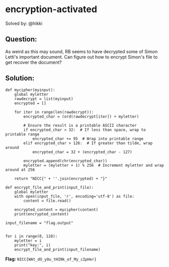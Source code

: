 # encryption-activated

Solved by: @hikki

## Question:
As weird as this may sound, RB seems to have decrypted some of Simon Letti's important document. Can figure out how to encrypt Simon's file to get recover the document?


## Solution:

```
def mycipher(myinput):
    global myletter
    rawdecrypt = list(myinput)
    encrypted = []

    for iter in range(len(rawdecrypt)):
        encrypted_char = (ord(rawdecrypt[iter]) + myletter)

        # Ensure the result is a printable ASCII character
        if encrypted_char < 32:  # If less than space, wrap to printable range
            encrypted_char += 95  # Wrap into printable range
        elif encrypted_char > 126:  # If greater than tilde, wrap around
            encrypted_char = 32 + (encrypted_char - 127)

        encrypted.append(chr(encrypted_char))
        myletter = (myletter + 1) % 256  # Increment myletter and wrap around at 256

    return "NICC{" + ''.join(encrypted) + "}"

def encrypt_file_and_print(input_file):
    global myletter
    with open(input_file, 'r', encoding='utf-8') as file:
        content = file.read()

    encrypted_content = mycipher(content)
    print(encrypted_content)

input_filename = "flag.output"


for i in range(0, 128):
    myletter = i
    print("key:", i)
    encrypt_file_and_print(input_filename)
```

**Flag:** `NICC{WAt_dO_yOu_tHINk_of_My_cIpHer}`
